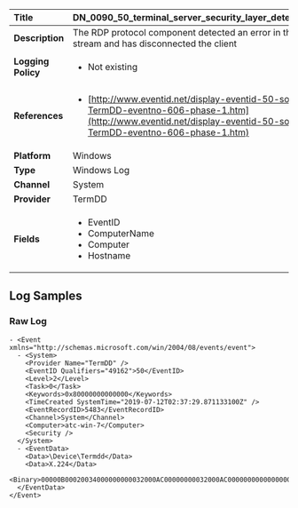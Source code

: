 | Title              | DN_0090_50_terminal_server_security_layer_detected_an_error       |
|:-------------------|:------------------|
| **Description**    | The RDP protocol component <component> detected an error in the  protocol stream and has disconnected the client |
| **Logging Policy** | <ul><li> Not existing </li></ul> |
| **References**     | <ul><li>[http://www.eventid.net/display-eventid-50-source-TermDD-eventno-606-phase-1.htm](http://www.eventid.net/display-eventid-50-source-TermDD-eventno-606-phase-1.htm)</li></ul> |
| **Platform**       | Windows    |
| **Type**           | Windows Log        |
| **Channel**        | System     |
| **Provider**       | TermDD    |
| **Fields**         | <ul><li>EventID</li><li>ComputerName</li><li>Computer</li><li>Hostname</li></ul> |


## Log Samples

### Raw Log

```
- <Event xmlns="http://schemas.microsoft.com/win/2004/08/events/event">
  - <System>
    <Provider Name="TermDD" /> 
    <EventID Qualifiers="49162">50</EventID> 
    <Level>2</Level> 
    <Task>0</Task> 
    <Keywords>0x80000000000000</Keywords> 
    <TimeCreated SystemTime="2019-07-12T02:37:29.871133100Z" /> 
    <EventRecordID>5483</EventRecordID> 
    <Channel>System</Channel> 
    <Computer>atc-win-7</Computer> 
    <Security /> 
  </System>
  - <EventData>
    <Data>\Device\Termdd</Data> 
    <Data>X.224</Data> 
    <Binary>00000B00020034000000000032000AC00000000032000AC0000000000000000000000000000000000B00000016030100C30100</Binary> 
  </EventData>
</Event>
```




